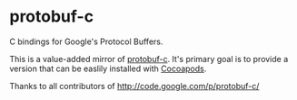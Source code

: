 protobuf-c
==========

C bindings for Google's Protocol Buffers.

This is a value-added mirror of [protobuf-c](http://code.google.com/p/protobuf-c/).
It's primary goal is to provide a version that can be easlily installed with [Cocoapods](http://cocoapods.org/).

Thanks to all contributors of http://code.google.com/p/protobuf-c/
